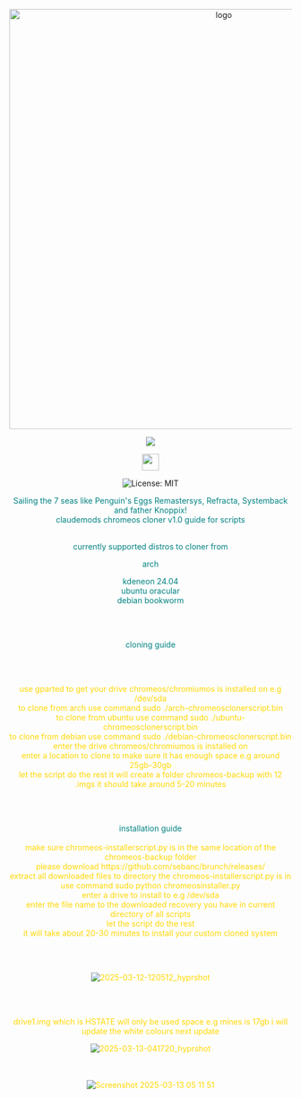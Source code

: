 <p align="center">
    <img width="750" src="https://i.postimg.cc/25Jsj3yD/claudemods-3-6-2025-2.png" alt="logo">
</p>

<div align="center">


<p align="center">
<a href="https://chromeos.google/intl/en_uk/" target="_blank"><img src="https://img.shields.io/badge/DISTRO-ChromeOS-ffcd46?style=for-the-badge&logo=google" /></a>


  
<div align="center" style="line-height: 3;">
  <a href="https://www.deepseek.com/" target="_blank">
    <img 
      alt="Homepage" 
      src="https://i.postimg.cc/Hs2vbbZ8/Deep-Seek-Homepage.png?raw=true" 
      style="height: 30px; width: auto;" 
    />
  </a>
</div>

![License: MIT](https://img.shields.io/badge/License-MIT-yellow.svg)





<div align="center" style="color: teal;">
Sailing the 7 seas like Penguin's Eggs Remastersys, Refracta, Systemback and father Knoppix! 

<div align="center" style="color: teal;">
claudemods chromeos cloner v1.0 guide for scripts
<br><br>

currently supported distros to cloner from 

arch

<div align="center" style="color: teal;">
kdeneon 24.04
    
<div align="center" style="color: teal;">
ubuntu oracular
    
<div align="center" style="color: teal;">
debian bookworm

<br><br>

<div align="center" style="color: teal;">
cloning guide

<br><br>
<div align="center" style="color: gold;">
use gparted to get your drive chromeos/chromiumos is installed on e.g /dev/sda
    <div align="center" style="color: gold;">
to clone from arch use command sudo ./arch-chromeosclonerscript.bin
        <div align="center" style="color: gold;">
to clone from ubuntu use command sudo ./ubuntu-chromeosclonerscript.bin
            <div align="center" style="color: gold;">
to clone from debian use command sudo ./debian-chromeosclonerscript.bin
                <div align="center" style="color: gold;">
enter the drive chromeos/chromiumos is installed on
                    <div align="center" style="color: gold;">
enter a location to clone to make sure it has enough space e.g around 25gb-30gb
                       <div align="center" style="color: gold;">
let the script do the rest it will create a folder chromeos-backup with 12 .imgs it should take around 5-20 minutes

<br><br>

<div align="center" style="color: teal;">
installation guide
<br><br>
    <div align="center" style="color: gold;">
make sure chromeos-installerscript.py is in the same location of the chromeos-backup folder
    <div align="center" style="color: gold;">
please download https://github.com/sebanc/brunch/releases/
        <div align="center" style="color: gold;">
extract all downloaded files to directory the chromeos-installerscript.py is in
            <div align="center" style="color: gold;">
use command sudo python chromeosinstaller.py
               <div align="center" style="color: gold;">
enter a drive to install to e.g /dev/sda
                    <div align="center" style="color: gold;">
enter the file name to the downloaded recovery you have in current directory of all scripts
                        <div align="center">
let the script do the rest
                            <div align="center" style="color: gold;">
it will take about 20-30 minutes to install your custom cloned system

<div align="center">

<br><br>

![2025-03-12-120512_hyprshot](https://github.com/user-attachments/assets/4bfa55d3-1d0f-4b48-80c3-68eec09ecb27)

<br><br>

<div align="center">
    drive1.img which is HSTATE will only be used space e.g mines is 17gb i will update the white colours next update

    
![2025-03-13-041720_hyprshot](https://github.com/user-attachments/assets/6b82fd8a-7417-45c7-8179-c3cfea3ea846)


<br><br>
![Screenshot 2025-03-13 05 11 51](https://github.com/user-attachments/assets/b34d4944-a86c-41cc-847f-7153b83926ca)






